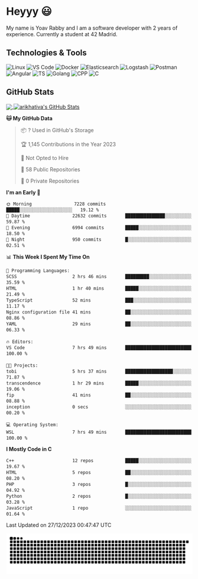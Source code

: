 
# Heyyy 😃
My name is Yoav Rabby and I am a software developer with 2 years of experience.
Currently a student at 42 Madrid.

## Technologies & Tools
![Linux](https://img.shields.io/badge/Linux-FCC624?style=flat&logo=linux&logoColor=black)
![VS Code](https://img.shields.io/badge/-VS%20Code-007ACC?style=flat-square&logo=visual-studio-code)
![Docker](https://img.shields.io/badge/Docker-E9F8FF?style=flat-square&logo=Docker)
![Elasticsearch](https://img.shields.io/badge/Elasticsearch-F8FDC5?style=flat-square&logo=elasticsearch&logoColor=lightblue)
![Logstash](https://img.shields.io/badge/Logstash-F8FDC5?style=flat-square&logo=logstash&logoColor=orange)
![Postman](https://img.shields.io/badge/Postman-F6BB43?style=flat-square&logo=Postman&logoColor=white)
![Angular](https://img.shields.io/badge/Angular-red?style=flat-square&logo=angular)
![TS](https://shields.io/badge/TypeScript-3178C6?logo=TypeScript&logoColor=FFF&style=flat-square)
![Golang](https://img.shields.io/badge/Golang-CBFBFD?style=flat-square&logo=go)
![CPP](https://img.shields.io/badge/C++-00599C?style=flat-square&logo=C%2B%2B&logoColor=white)
![C](https://img.shields.io/badge/C-F0F8FF?style=flat-square&logo=C)

## GitHub Stats
<a href="https://github.com/arikhativa/arikhativa">
  <img align="center" src="https://github-readme-stats.vercel.app/api/top-langs/?username=arikhativa&hide=java,html,tex&title_color=ffffff&text_color=c9cacc&icon_color=2bbc8a&bg_color=1d1f21&langs_count=3" />
</a>
<a href="https://github.com/arikhativa/arikhativa">
  <img align="center" src="https://github-readme-stats.vercel.app/api?username=arikhativa&show_icons=true&line_height=27&count_private=true&title_color=ffffff&text_color=c9cacc&icon_color=2bbc8a&bg_color=1d1f21" alt="arikhativa's GitHub Stats" />
</a>

<!--START_SECTION:waka-->
**🐱 My GitHub Data** 

> 📦 ? Used in GitHub's Storage 
 > 
> 🏆 1,145 Contributions in the Year 2023
 > 
> 🚫 Not Opted to Hire
 > 
> 📜 58 Public Repositories 
 > 
> 🔑 0 Private Repositories 
 > 
**I'm an Early 🐤** 

```text
🌞 Morning                7228 commits        █████░░░░░░░░░░░░░░░░░░░░   19.12 % 
🌆 Daytime                22632 commits       ███████████████░░░░░░░░░░   59.87 % 
🌃 Evening                6994 commits        █████░░░░░░░░░░░░░░░░░░░░   18.50 % 
🌙 Night                  950 commits         █░░░░░░░░░░░░░░░░░░░░░░░░   02.51 % 
```


📊 **This Week I Spent My Time On** 

```text
💬 Programming Languages: 
SCSS                     2 hrs 46 mins       █████████░░░░░░░░░░░░░░░░   35.59 % 
HTML                     1 hr 40 mins        █████░░░░░░░░░░░░░░░░░░░░   21.49 % 
TypeScript               52 mins             ███░░░░░░░░░░░░░░░░░░░░░░   11.17 % 
Nginx configuration file 41 mins             ██░░░░░░░░░░░░░░░░░░░░░░░   08.86 % 
YAML                     29 mins             ██░░░░░░░░░░░░░░░░░░░░░░░   06.33 % 

🔥 Editors: 
VS Code                  7 hrs 49 mins       █████████████████████████   100.00 % 

🐱‍💻 Projects: 
tobi                     5 hrs 37 mins       ██████████████████░░░░░░░   71.87 % 
transcendence            1 hr 29 mins        █████░░░░░░░░░░░░░░░░░░░░   19.06 % 
fip                      41 mins             ██░░░░░░░░░░░░░░░░░░░░░░░   08.88 % 
inception                0 secs              ░░░░░░░░░░░░░░░░░░░░░░░░░   00.20 % 

💻 Operating System: 
WSL                      7 hrs 49 mins       █████████████████████████   100.00 % 
```

**I Mostly Code in C** 

```text
C++                      12 repos            █████░░░░░░░░░░░░░░░░░░░░   19.67 % 
HTML                     5 repos             ██░░░░░░░░░░░░░░░░░░░░░░░   08.20 % 
PHP                      3 repos             █░░░░░░░░░░░░░░░░░░░░░░░░   04.92 % 
Python                   2 repos             █░░░░░░░░░░░░░░░░░░░░░░░░   03.28 % 
JavaScript               1 repo              ░░░░░░░░░░░░░░░░░░░░░░░░░   01.64 % 
```




 Last Updated on 27/12/2023 00:47:47 UTC
<!--END_SECTION:waka-->

<picture>
  <source media="(prefers-color-scheme: dark)" srcset="https://github.com/arikhativa/arikhativa/blob/output/github-contribution-grid-snake-dark.svg" />
  <source media="(prefers-color-scheme: light)" srcset="https://github.com/arikhativa/arikhativa/blob/output/github-contribution-grid-snak.svg" />
  <img alt="github-snake" src="https://github.com/arikhativa/arikhativa/blob/output/github-contribution-grid-snake-dark.svg" />
</picture>
